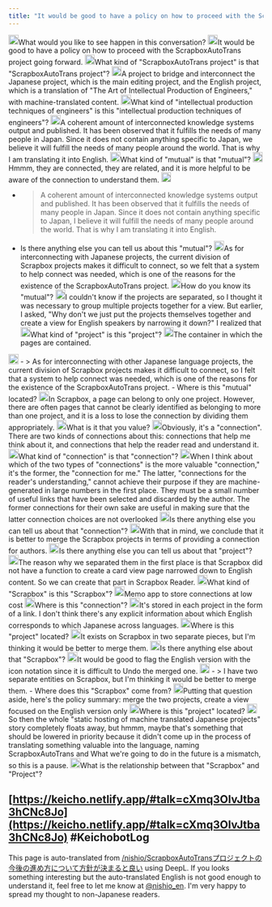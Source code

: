 ```yaml
---
title: "It would be good to have a policy on how to proceed with the ScrapboxAutoTrans project going forward."
---
```


<img src='https://scrapbox.io/api/pages/nishio/kei/icon' alt='/nishio/kei.icon' height="19.5"/>What would you like to see happen in this conversation?
<img src='https://scrapbox.io/api/pages/nishio/human/icon' alt='/nishio/human.icon' height="19.5"/>It would be good to have a policy on how to proceed with the ScrapboxAutoTrans project going forward.
<img src='https://scrapbox.io/api/pages/nishio/kei/icon' alt='/nishio/kei.icon' height="19.5"/>What kind of "ScrapboxAutoTrans project" is that "ScrapboxAutoTrans project"?
<img src='https://scrapbox.io/api/pages/nishio/human/icon' alt='/nishio/human.icon' height="19.5"/>A project to bridge and interconnect the Japanese project, which is the main editing project, and the English project, which is a translation of "The Art of Intellectual Production of Engineers," with machine-translated content.
<img src='https://scrapbox.io/api/pages/nishio/kei/icon' alt='/nishio/kei.icon' height="19.5"/>What kind of "intellectual production techniques of engineers" is this "intellectual production techniques of engineers"?
<img src='https://scrapbox.io/api/pages/nishio/human/icon' alt='/nishio/human.icon' height="19.5"/>A coherent amount of interconnected knowledge systems output and published. It has been observed that it fulfills the needs of many people in Japan. Since it does not contain anything specific to Japan, we believe it will fulfill the needs of many people around the world. That is why I am translating it into English.
<img src='https://scrapbox.io/api/pages/nishio/kei/icon' alt='/nishio/kei.icon' height="19.5"/>What kind of "mutual" is that "mutual"?
<img src='https://scrapbox.io/api/pages/nishio/human/icon' alt='/nishio/human.icon' height="19.5"/>Hmmm, they are connected, they are related, and it is more helpful to be aware of the connection to understand them.
<img src='https://scrapbox.io/api/pages/nishio/kei/icon' alt='/nishio/kei.icon' height="19.5"/>
- >  A coherent amount of interconnected knowledge systems output and published. It has been observed that it fulfills the needs of many people in Japan. Since it does not contain anything specific to Japan, I believe it will fulfill the needs of many people around the world. That is why I am translating it into English.
- Is there anything else you can tell us about this "mutual"?
<img src='https://scrapbox.io/api/pages/nishio/human/icon' alt='/nishio/human.icon' height="19.5"/>As for interconnecting with Japanese projects, the current division of Scrapbox projects makes it difficult to connect, so we felt that a system to help connect was needed, which is one of the reasons for the existence of the ScrapboxAutoTrans project.
<img src='https://scrapbox.io/api/pages/nishio/kei/icon' alt='/nishio/kei.icon' height="19.5"/>How do you know its "mutual"?
<img src='https://scrapbox.io/api/pages/nishio/human/icon' alt='/nishio/human.icon' height="19.5"/>I couldn't know if the projects are separated, so I thought it was necessary to group multiple projects together for a view. But earlier, I asked, "Why don't we just put the projects themselves together and create a view for English speakers by narrowing it down?" I realized that
<img src='https://scrapbox.io/api/pages/nishio/kei/icon' alt='/nishio/kei.icon' height="19.5"/>What kind of "project" is this "project"?
<img src='https://scrapbox.io/api/pages/nishio/human/icon' alt='/nishio/human.icon' height="19.5"/>The container in which the pages are contained.
<img src='https://scrapbox.io/api/pages/nishio/kei/icon' alt='/nishio/kei.icon' height="19.5"/>
- >  As for interconnecting with other Japanese language projects, the current division of Scrapbox projects makes it difficult to connect, so I felt that a system to help connect was needed, which is one of the reasons for the existence of the ScrapboxAutoTrans project.
- Where is this "mutual" located?
<img src='https://scrapbox.io/api/pages/nishio/human/icon' alt='/nishio/human.icon' height="19.5"/>In Scrapbox, a page can belong to only one project. However, there are often pages that cannot be clearly identified as belonging to more than one project, and it is a loss to lose the connection by dividing them appropriately.
<img src='https://scrapbox.io/api/pages/nishio/kei/icon' alt='/nishio/kei.icon' height="19.5"/>What is it that you value?
<img src='https://scrapbox.io/api/pages/nishio/human/icon' alt='/nishio/human.icon' height="19.5"/>Obviously, it's a "connection". There are two kinds of connections about this: connections that help me think about it, and connections that help the reader read and understand it.
<img src='https://scrapbox.io/api/pages/nishio/kei/icon' alt='/nishio/kei.icon' height="19.5"/>What kind of "connection" is that "connection"?
<img src='https://scrapbox.io/api/pages/nishio/human/icon' alt='/nishio/human.icon' height="19.5"/>When I think about which of the two types of "connections" is the more valuable "connection," it's the former, the "connection for me." The latter, "connections for the reader's understanding," cannot achieve their purpose if they are machine-generated in large numbers in the first place. They must be a small number of useful links that have been selected and discarded by the author. The former connections for their own sake are useful in making sure that the latter connection choices are not overlooked
<img src='https://scrapbox.io/api/pages/nishio/kei/icon' alt='/nishio/kei.icon' height="19.5"/>Is there anything else you can tell us about that "connection"?
<img src='https://scrapbox.io/api/pages/nishio/human/icon' alt='/nishio/human.icon' height="19.5"/>With that in mind, we conclude that it is better to merge the Scrapbox projects in terms of providing a connection for authors.
<img src='https://scrapbox.io/api/pages/nishio/kei/icon' alt='/nishio/kei.icon' height="19.5"/>Is there anything else you can tell us about that "project"?
<img src='https://scrapbox.io/api/pages/nishio/human/icon' alt='/nishio/human.icon' height="19.5"/>The reason why we separated them in the first place is that Scrapbox did not have a function to create a card view page narrowed down to English content. So we can create that part in Scrapbox Reader.
<img src='https://scrapbox.io/api/pages/nishio/kei/icon' alt='/nishio/kei.icon' height="19.5"/>What kind of "Scrapbox" is this "Scrapbox"?
<img src='https://scrapbox.io/api/pages/nishio/human/icon' alt='/nishio/human.icon' height="19.5"/>Memo app to store connections at low cost
<img src='https://scrapbox.io/api/pages/nishio/kei/icon' alt='/nishio/kei.icon' height="19.5"/>Where is this "connection"?
<img src='https://scrapbox.io/api/pages/nishio/human/icon' alt='/nishio/human.icon' height="19.5"/>It's stored in each project in the form of a link. I don't think there's any explicit information about which English corresponds to which Japanese across languages.
<img src='https://scrapbox.io/api/pages/nishio/kei/icon' alt='/nishio/kei.icon' height="19.5"/>Where is this "project" located?
<img src='https://scrapbox.io/api/pages/nishio/human/icon' alt='/nishio/human.icon' height="19.5"/>It exists on Scrapbox in two separate pieces, but I'm thinking it would be better to merge them.
<img src='https://scrapbox.io/api/pages/nishio/kei/icon' alt='/nishio/kei.icon' height="19.5"/>Is there anything else about that "Scrapbox"?
<img src='https://scrapbox.io/api/pages/nishio/human/icon' alt='/nishio/human.icon' height="19.5"/>It would be good to flag the English version with the icon notation since it is difficult to Undo the merged one.
<img src='https://scrapbox.io/api/pages/nishio/kei/icon' alt='/nishio/kei.icon' height="19.5"/>
- >  I have two separate entities on Scrapbox, but I'm thinking it would be better to merge them.
- Where does this "Scrapbox" come from?
<img src='https://scrapbox.io/api/pages/nishio/human/icon' alt='/nishio/human.icon' height="19.5"/>Putting that question aside, here's the policy summary: merge the two projects, create a view focused on the English version only
<img src='https://scrapbox.io/api/pages/nishio/kei/icon' alt='/nishio/kei.icon' height="19.5"/>Where is this "project" located?
<img src='https://scrapbox.io/api/pages/nishio/human/icon' alt='/nishio/human.icon' height="19.5"/>So then the whole "static hosting of machine translated Japanese projects" story completely floats away, but hmmm, maybe that's something that should be lowered in priority because it didn't come up in the process of translating something valuable into the language, naming ScrapboxAutoTrans and What we're going to do in the future is a mismatch, so this is a pause.
<img src='https://scrapbox.io/api/pages/nishio/kei/icon' alt='/nishio/kei.icon' height="19.5"/>What is the relationship between that "Scrapbox" and "Project"?


[https://keicho.netlify.app/#talk=cXmq3OIvJtba3hCNc8Jo](https://keicho.netlify.app/#talk=cXmq3OIvJtba3hCNc8Jo)
#KeichobotLog
---
This page is auto-translated from [/nishio/ScrapboxAutoTransプロジェクトの今後の進め方について方針が決まると良い](https://scrapbox.io/nishio/ScrapboxAutoTransプロジェクトの今後の進め方について方針が決まると良い) using DeepL. If you looks something interesting but the auto-translated English is not good enough to understand it, feel free to let me know at [@nishio_en](https://twitter.com/nishio_en). I'm very happy to spread my thought to non-Japanese readers.